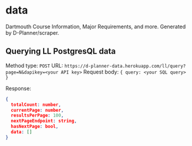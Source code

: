 # data
Dartmouth Course Information, Major Requirements, and more. Generated by D-Planner/scraper.

## Querying LL PostgresQL data

Method type: `POST`
URL: `https://d-planner-data.herokuapp.com/ll/query?page=N&dapikey=<your API key>`
Request body: `{ query: <your SQL query> }`

Response:
```json
{
  totalCount: number,
  currentPage: number,
  resultsPerPage: 100,
  nextPageEndpoint: string,
  hasNextPage: bool,
  data: []
}
```
